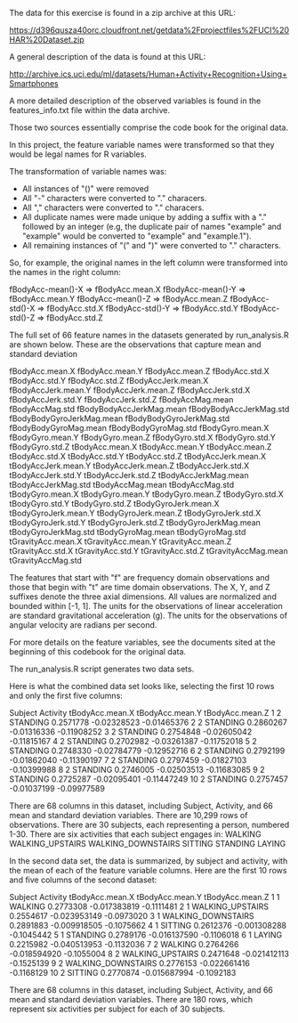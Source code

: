 The data for this exercise is found in a zip archive at this URL:

https://d396qusza40orc.cloudfront.net/getdata%2Fprojectfiles%2FUCI%20HAR%20Dataset.zip 

A general description of the data is found at this URL:

http://archive.ics.uci.edu/ml/datasets/Human+Activity+Recognition+Using+Smartphones

A more detailed description of the observed variables is found in the
features_info.txt file within the data archive.

Those two sources essentially comprise the code book for the original data.

In this project, the feature variable names were transformed so that they
would be legal names for R variables.

The transformation of variable names was:

   - All instances of "()" were removed
   - All "-" characters were converted to "." characers.
   - All "," characters were converted to "." characers.
   - All duplicate names were made unique by adding a suffix with a "."
     followed by an integer (e.g, the duplicate pair of names "example" and 
     "example" would be converted to "example" and "example.1").
   - All remaining instances of "(" and ")" were converted to "." characters.


So, for example, the original names in the left column were transformed into
the names in the right column:

fBodyAcc-mean()-X   =>   fBodyAcc.mean.X
fBodyAcc-mean()-Y   =>   fBodyAcc.mean.Y
fBodyAcc-mean()-Z   =>   fBodyAcc.mean.Z
fBodyAcc-std()-X    =>   fBodyAcc.std.X
fBodyAcc-std()-Y    =>   fBodyAcc.std.Y
fBodyAcc-std()-Z    =>   fBodyAcc.std.Z

The full set of 66 feature names in the datasets generated by run_analysis.R
are shown below.  These are the observations that capture mean and standard
deviation

fBodyAcc.mean.X
fBodyAcc.mean.Y
fBodyAcc.mean.Z
fBodyAcc.std.X
fBodyAcc.std.Y
fBodyAcc.std.Z
fBodyAccJerk.mean.X
fBodyAccJerk.mean.Y
fBodyAccJerk.mean.Z
fBodyAccJerk.std.X
fBodyAccJerk.std.Y
fBodyAccJerk.std.Z
fBodyAccMag.mean
fBodyAccMag.std
fBodyBodyAccJerkMag.mean
fBodyBodyAccJerkMag.std
fBodyBodyGyroJerkMag.mean
fBodyBodyGyroJerkMag.std
fBodyBodyGyroMag.mean
fBodyBodyGyroMag.std
fBodyGyro.mean.X
fBodyGyro.mean.Y
fBodyGyro.mean.Z
fBodyGyro.std.X
fBodyGyro.std.Y
fBodyGyro.std.Z
tBodyAcc.mean.X
tBodyAcc.mean.Y
tBodyAcc.mean.Z
tBodyAcc.std.X
tBodyAcc.std.Y
tBodyAcc.std.Z
tBodyAccJerk.mean.X
tBodyAccJerk.mean.Y
tBodyAccJerk.mean.Z
tBodyAccJerk.std.X
tBodyAccJerk.std.Y
tBodyAccJerk.std.Z
tBodyAccJerkMag.mean
tBodyAccJerkMag.std
tBodyAccMag.mean
tBodyAccMag.std
tBodyGyro.mean.X
tBodyGyro.mean.Y
tBodyGyro.mean.Z
tBodyGyro.std.X
tBodyGyro.std.Y
tBodyGyro.std.Z
tBodyGyroJerk.mean.X
tBodyGyroJerk.mean.Y
tBodyGyroJerk.mean.Z
tBodyGyroJerk.std.X
tBodyGyroJerk.std.Y
tBodyGyroJerk.std.Z
tBodyGyroJerkMag.mean
tBodyGyroJerkMag.std
tBodyGyroMag.mean
tBodyGyroMag.std
tGravityAcc.mean.X
tGravityAcc.mean.Y
tGravityAcc.mean.Z
tGravityAcc.std.X
tGravityAcc.std.Y
tGravityAcc.std.Z
tGravityAccMag.mean
tGravityAccMag.std

The features that start with "f" are frequency domain observations and those
that begin with "t" are time domain observations.  The X, Y, and Z suffixes
denote the three axial dimensions. All values are normalized and bounded
within [-1, 1].  The units for the observations of linear acceleration are
standard gravitational acceleration (g).  The units for the observations of
angular velocity are radians per second.

For more details on the feature variables, see the documents sited at the
beginning of this codebook for the original data.

The run_analysis.R script generates two data sets.

Here is what the combined data set looks like, selecting the first 10 rows
and only the first five columns:

   Subject Activity tBodyAcc.mean.X tBodyAcc.mean.Y tBodyAcc.mean.Z
1        2 STANDING       0.2571778     -0.02328523     -0.01465376
2        2 STANDING       0.2860267     -0.01316336     -0.11908252
3        2 STANDING       0.2754848     -0.02605042     -0.11815167
4        2 STANDING       0.2702982     -0.03261387     -0.11752018
5        2 STANDING       0.2748330     -0.02784779     -0.12952716
6        2 STANDING       0.2792199     -0.01862040     -0.11390197
7        2 STANDING       0.2797459     -0.01827103     -0.10399988
8        2 STANDING       0.2746005     -0.02503513     -0.11683085
9        2 STANDING       0.2725287     -0.02095401     -0.11447249
10       2 STANDING       0.2757457     -0.01037199     -0.09977589

There are 68 columns in this dataset, including Subject, Activity, and 66
mean and standard deviation variables.  There are 10,299 rows of observations.
There are 30 subjects, each representing a person, numbered 1-30.  There are
six activities that each subject engages in: 
	WALKING 
	WALKING_UPSTAIRS
	WALKING_DOWNSTAIRS
	SITTING
	STANDING
	LAYING 


In the second data set, the data is summarized, by subject and activity, with
the mean of each of the feature variable columns.  Here are the first 10 rows
and five columns of the second dataset:

   Subject           Activity tBodyAcc.mean.X tBodyAcc.mean.Y tBodyAcc.mean.Z
1        1            WALKING       0.2773308    -0.017383819      -0.1111481
2        1   WALKING_UPSTAIRS       0.2554617    -0.023953149      -0.0973020
3        1 WALKING_DOWNSTAIRS       0.2891883    -0.009918505      -0.1075662
4        1            SITTING       0.2612376    -0.001308288      -0.1045442
5        1           STANDING       0.2789176    -0.016137590      -0.1106018
6        1             LAYING       0.2215982    -0.040513953      -0.1132036
7        2            WALKING       0.2764266    -0.018594920      -0.1055004
8        2   WALKING_UPSTAIRS       0.2471648    -0.021412113      -0.1525139
9        2 WALKING_DOWNSTAIRS       0.2776153    -0.022661416      -0.1168129
10       2            SITTING       0.2770874    -0.015687994      -0.1092183

There are 68 columns in this dataset, including Subject, Activity, and 66
mean and standard deviation variables.  There are 180 rows, which represent
six activities per subject for each of 30 subjects.
